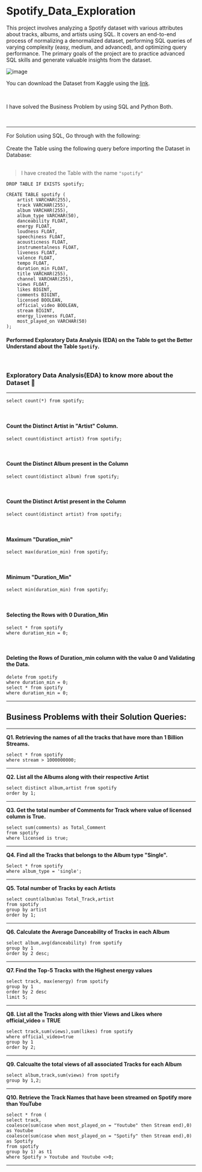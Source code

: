 # Spotify_Data_Exploration


This project involves analyzing a Spotify dataset with various attributes about tracks, albums, and artists using SQL. It covers an end-to-end process of normalizing a denormalized dataset, performing SQL queries of varying complexity (easy, medium, and advanced), and optimizing query performance. The primary goals of the project are to practice advanced SQL skills and generate valuable insights from the dataset.

![image](https://github.com/user-attachments/assets/c1f2f0ea-e16f-46a3-9c93-1441d68a44c3)

You can download the Dataset from Kaggle using the [link](https://www.kaggle.com/datasets/pintukumargupta/spotify-dataset).

<br>

I have solved the Business Problem by using SQL and Python Both.

<br>

<hr>
For Solution using SQL, Go through with the following: 

<br>
<br>
Create the Table using the following query before importing the Dataset in Database:

<br>
<br>

> I have created the Table with the name `"spotify"`

```
DROP TABLE IF EXISTS spotify;
```

```
CREATE TABLE spotify (
    artist VARCHAR(255),
    track VARCHAR(255),
    album VARCHAR(255),
    album_type VARCHAR(50),
    danceability FLOAT,
    energy FLOAT,
    loudness FLOAT,
    speechiness FLOAT,
    acousticness FLOAT,
    instrumentalness FLOAT,
    liveness FLOAT,
    valence FLOAT,
    tempo FLOAT,
    duration_min FLOAT,
    title VARCHAR(255),
    channel VARCHAR(255),
    views FLOAT,
    likes BIGINT,
    comments BIGINT,
    licensed BOOLEAN,
    official_video BOOLEAN,
    stream BIGINT,
    energy_liveness FLOAT,
    most_played_on VARCHAR(50)
);
```


#### Performed Exploratory Data Analysis (EDA) on the Table to get the Better Understand about the Table `Spotify`.

<br>

### Exploratory Data Analysis(EDA) to know more about the Dataset 🔎

<hr>

```
select count(*) from spotify;
```

<br>

#### Count the Distinct Artist in "Artist" Column.

```
select count(distinct artist) from spotify;
```

<br>

#### Count the Distinct Album present in the Column

```
select count(distinct album) from spotify;
```

<br>

#### Count the Distinct Artist present in the Column

```
select count(distinct artist) from spotify;
```

<br>

#### Maximum "Duration_min"

```
select max(duration_min) from spotify;
```

<br>

#### Minimum "Duration_Min"

```
select min(duration_min) from spotify;
```
<br>

#### Selecting the Rows with 0 Duration_Min

```
select * from spotify
where duration_min = 0;
```

<br>

#### Deleting the Rows of Duration_min column with the value 0 and Validating the Data.

```
delete from spotify
where duration_min = 0;
select * from spotify
where duration_min = 0;
```

<hr>

## Business Problems with their Solution Queries:
<hr>

**Q1. Retrieving the names of all the tracks that have more than 1 Billion Streams.**

```
select * from spotify
where stream > 1000000000;
```
<hr>

**Q2. List all the Albums along with their respective Artist**

```
select distinct album,artist from spotify
order by 1;
```
<hr>

**Q3. Get the total number of Comments for Track where value of licensed column is True.**

```
select sum(comments) as Total_Comment
from spotify
where licensed is true;
```
<hr>

**Q4. Find all the Tracks that belongs to the Album type "Single".**

```
Select * from spotify 
where album_type = 'single';
```
<hr>

**Q5. Total number of Tracks by each Artists**

```
select count(album)as Total_Track,artist
from spotify
group by artist
order by 1;
```
<hr>

**Q6. Calculate the Average Danceability  of Tracks in each Album**
```
select album,avg(danceability) from spotify
group by 1
order by 2 desc;
```
<hr>

**Q7. Find the Top-5 Tracks with the Highest energy values**
```
select track, max(energy) from spotify
group by 1
order by 2 desc
limit 5;
```

<hr>

**Q8. List all the Tracks along with thier Views and Likes where official_video = TRUE**
```
select track,sum(views),sum(likes) from spotify
where official_video=true
group by 1
order by 2;
```
<hr>

**Q9. Calcualte the total views of all associated Tracks for each Album**
```
select album,track,sum(views) from spotify
group by 1,2;
```
<hr>

**Q10. Retrieve the Track Names that have been streamed on Spotify more than YouTube**
```
select * from (
select track,
coalesce(sum(case when most_played_on = "Youtube" then Stream end),0) as Youtube
coalesce(sum(case when most_played_on = "Spotify" then Stream end),0) as Spotify
from spotify
group by 1) as t1
where Spotify > Youtube and Youtube <>0;
```
<hr>

